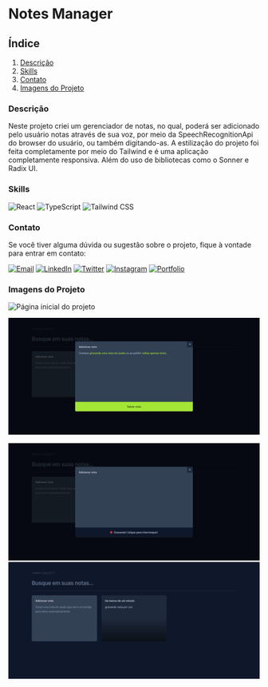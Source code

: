 # Notes Manager

## Índice

1. [Descrição](#descrição)
2. [Skills](#skills)
3. [Contato](#contato)
4. [Imagens do Projeto](#imagens-do-projeto)

### Descrição

Neste projeto criei um gerenciador de notas, no qual, poderá ser adicionado pelo usuário notas através de sua voz, por meio da SpeechRecognitionApi do browser do usuário, ou também digitando-as. A estilização do projeto foi feita completamente por meio do Tailwind e é uma aplicação completamente responsiva. Além do uso de bibliotecas como o Sonner e Radix UI.

### Skills

![React](https://img.shields.io/badge/React-61DAFB?style=for-the-badge&logo=react&logoColor=black) ![TypeScript](https://img.shields.io/badge/TypeScript-3178C6?style=for-the-badge&logo=typescript&logoColor=white) ![Tailwind CSS](https://img.shields.io/badge/Tailwind%20CSS-38B2AC?style=for-the-badge&logo=tailwind-css&logoColor=white)

### Contato

Se você tiver alguma dúvida ou sugestão sobre o projeto, fique à vontade para entrar em contato:

[![Email](https://img.shields.io/badge/Email-D14836?style=for-the-badge&logo=gmail&logoColor=white)](mailto:righigordev@gmail.com)
[![LinkedIn](https://img.shields.io/badge/LinkedIn-0077B5?style=for-the-badge&logo=linkedin&logoColor=white)](https://www.linkedin.com/in/igor-righi/) [![Twitter](https://img.shields.io/badge/Twitter-1DA1F2?style=for-the-badge&logo=twitter&logoColor=white)](https://twitter.com/righigor) [![Instagram](https://img.shields.io/badge/Instagram-E4405F?style=for-the-badge&logo=instagram&logoColor=white)](https://www.instagram.com/righigor/) [![Portfolio](https://img.shields.io/badge/Portfolio-9cf?style=for-the-badge&logo=appveyor&logoColor=white)](https://righigordev.netlify.app/)


### Imagens do Projeto

![Página inicial do projeto](<img src="https://github.com/righigor/rocketseat/blob/main/nlw-expert/notes-app/src/imgs/notes-manager/page-inicial.png" alt="Página inicial do projeto" width="400">)

![Página de adicionar notas](https://github.com/righigor/rocketseat/blob/main/nlw-expert/notes-app/src/imgs/notes-manager/add-note-incial.png)

![Página de adicionar nota via audio](https://github.com/righigor/rocketseat/blob/main/nlw-expert/notes-app/src/imgs/notes-manager/gravando-note.png)
![Página de nota salva](https://github.com/righigor/rocketseat/blob/main/nlw-expert/notes-app/src/imgs/notes-manager/note-1-salva.png)